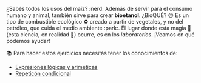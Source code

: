 ¿Sabés todos los usos del maíz? :nerd: Además de servir para el consumo humano y animal, también sirve para crear **bioetanol**. ¿BioQUÉ? :persevere: Es un tipo de combustible ecológico :recycle: creado a partir de vegetales, y no del petróleo, que cuida el medio ambiente :park:. El lugar donde esta magia :crystal_ball: (esta ciencia, en realidad :microscope:) ocurre, es en los _laboratorios_. ¡Veamos en qué podemos ayudar!

:books: Para hacer estos ejercicios necesitás tener los conocimientos de:

* [Expresiones lógicas y ariméticas](https://mumuki.io/primaria.sanluis/chapters/196-antiguas-expresiones)
* [Repeticón condicional](https://mumuki.io/primaria.sanluis/chapters/151-costumbres-entrelazadas)
